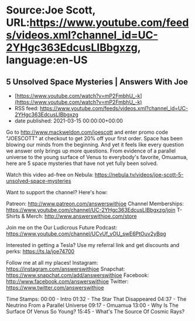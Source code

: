 # Source:Joe Scott, URL:https://www.youtube.com/feeds/videos.xml?channel_id=UC-2YHgc363EdcusLIBbgxzg, language:en-US

## 5 Unsolved Space Mysteries | Answers With Joe
 - [https://www.youtube.com/watch?v=mP2FmbhU_-k](https://www.youtube.com/watch?v=mP2FmbhU_-k)
 - RSS feed: https://www.youtube.com/feeds/videos.xml?channel_id=UC-2YHgc363EdcusLIBbgxzg
 - date published: 2021-03-15 00:00:00+00:00

Go to http://www.mackweldon.com/joescott and enter promo code "JOESCOTT" at checkout to get 20% off your first order. 
Space has been blowing our minds from the beginning. And yet it feels like every question we answer only brings up more questions. From evidence of a parallel universe to the young surface of Venus to everybody's favorite, Omuamua, here are 5 space mysteries that have not yet fully been solved.

Watch this video ad-free on Nebula: https://nebula.tv/videos/joe-scott-5-unsolved-space-mysteries


Want to support the channel? Here's how:

Patreon: http://www.patreon.com/answerswithjoe
Channel Memberships: https://www.youtube.com/channel/UC-2YHgc363EdcusLIBbgxzg/join
T-Shirts & Merch: http://www.answerswithjoe.com/store

Join me on the Our Ludicrous Future Podcast:
https://www.youtube.com/channel/UCvUf_yOU_swE6PtOuv2yBqg

Interested in getting a Tesla? Use my referral link and get discounts and perks:
https://ts.la/joe74700

Follow me at all my places!
Instagram: https://instagram.com/answerswithjoe
Snapchat: https://www.snapchat.com/add/answerswithjoe
Facebook: http://www.facebook.com/answerswithjoe
Twitter: https://www.twitter.com/answerswithjoe

Time Stamps:
00:00 - Intro
01:32 - The Star That Disappeared
04:37 - The Neutrino From a Parallel Universe
09:17 - Omuamua
13:00 - Why Is The Surface Of Venus So Young?
15:45 - What's The Source Of Cosmic Rays?

